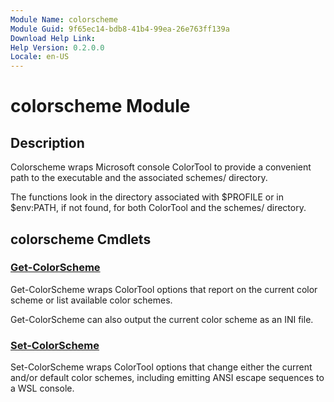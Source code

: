 ```yaml
---
Module Name: colorscheme
Module Guid: 9f65ec14-bdb8-41b4-99ea-26e763ff139a
Download Help Link:
Help Version: 0.2.0.0
Locale: en-US
---
```


# colorscheme Module

## Description

Colorscheme wraps Microsoft console ColorTool to provide a convenient path to
the executable and the associated schemes/ directory.

The functions look in the directory associated with $PROFILE or in $env:PATH,
if not found, for both ColorTool and the schemes/ directory.

## colorscheme Cmdlets

### [Get-ColorScheme](Get-ColorScheme.md)

Get-ColorScheme wraps ColorTool options that report on the current color scheme
or list available color schemes.

Get-ColorScheme can also output the current color scheme as an INI file.

### [Set-ColorScheme](Set-ColorScheme.md)

Set-ColorScheme wraps ColorTool options that change either the current and/or
default color schemes, including emitting ANSI escape sequences to a WSL
console.
